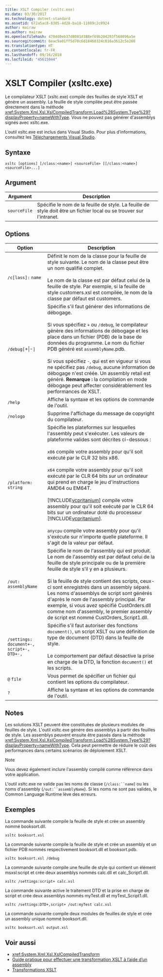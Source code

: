```yaml
---
title: XSLT Compiler (xsltc.exe)
ms.date: 03/30/2017
ms.technology: dotnet-standard
ms.assetid: 672a5ac8-8305-4d28-ba10-11089c2c0924
author: mairaw
ms.author: mairaw
ms.openlocfilehash: 470dd0eb37d8081d388ef69b204293f568096a5e
ms.sourcegitcommit: 6eac9a01ff5d70c6d18460324c016a3612c5e268
ms.translationtype: HT
ms.contentlocale: fr-FR
ms.lasthandoff: 09/16/2018
ms.locfileid: "45615044"
---
```

# <a name="xslt-compiler-xsltcexe"></a>XSLT Compiler (xsltc.exe)
Le compilateur XSLT (xsltc.exe) compile des feuilles de style XSLT et génère un assembly. La feuille de style compilée peut être passée directement dans la méthode <xref:System.Xml.Xsl.XslCompiledTransform.Load%28System.Type%29?displayProperty=nameWithType>. Vous ne pouvez pas générer d'assemblys signés avec xsltc.exe.  
  
 L’outil xsltc.exe est inclus dans Visual Studio. Pour plus d’informations, consultez les [Téléchargements Visual Studio](https://aka.ms/vsdownload?utm_source=mscom&utm_campaign=msdocs).  
  
## <a name="syntax"></a>Syntaxe  
  
```  
xsltc [options] [/class:<name>] <sourceFile> [[/class:<name>] <sourceFile>...]  
```  
  
## <a name="argument"></a>Argument  
  
|Argument|Description|  
|--------------|-----------------|  
|`sourceFile`|Spécifie le nom de la feuille de style. La feuille de style doit être un fichier local ou se trouver sur l'intranet.|  
  
## <a name="options"></a>Options  
  
|Option|Description|  
|------------|-----------------|  
|`/c[lass]:` `name`|Définit le nom de la classe pour la feuille de style suivante. Le nom de la classe peut être un nom qualifié complet.<br /><br /> Le nom de la classe est par défaut celui de la feuille de style. Par exemple, si la feuille de style customers.xsl est compilée, le nom de la classe par défaut est customers.|  
|`/debug[`+&#124;-`]`|Spécifie s'il faut générer des informations de débogage.<br /><br /> Si vous spécifiez `+` ou `/debug`, le compilateur génère des informations de débogage et les place dans un fichier (PDB) de la base de données du programme. Le nom du fichier PDB généré est `assemblyName`.pdb.<br /><br /> Si vous spécifiez `-`, qui est en vigueur si vous ne spécifiez pas `/debug`, aucune information de débogage n'est créée. Un assembly retail est généré. **Remarque :** la compilation en mode débogage peut affecter considérablement les performances de XSLT.|  
|`/help`|Affiche la syntaxe et les options de commande de l'outil.|  
|`/nologo`|Supprime l'affichage du message de copyright du compilateur.|  
|`/platform:` `string`|Spécifie les plateformes sur lesquelles l'assembly peut s'exécuter. Les valeurs de plateforme valides sont décrites ci-dessous :<br /><br /> `x86` compile votre assembly pour qu'il soit exécuté par le CLR 32 bits x86.<br /><br /> `x64` compile votre assembly pour qu'il soit exécuté par le CLR 64 bits sur un ordinateur qui prend en charge le jeu d'instructions AMD64 ou EM64T.<br /><br /> [!INCLUDE[vcpritanium](../../../../includes/vcpritanium-md.md)] compile votre assembly pour qu'il soit exécuté par le CLR 64 bits sur un ordinateur doté du processeur [!INCLUDE[vcpritanium](../../../../includes/vcpritanium-md.md)].<br /><br /> `anycpu` compile votre assembly pour qu'il s'exécute sur n'importe quelle plateforme. Il s'agit de la valeur par défaut.|  
|`/out:` `assemblyName`|Spécifie le nom de l'assembly qui est produit. Le nom de l'assembly est par défaut celui de la feuille de style principale ou de la première feuille de style s'il y en a plusieurs.<br /><br /> Si la feuille de style contient des scripts, ceux-ci sont enregistrés dans un assembly séparé. Les noms d'assemblys de script sont générés d'après le nom de l'assembly principal. Par exemple, si vous avez spécifié CustOrders.dll comme nom d'assembly, le premier assembly de script est nommé CustOrders_Script1.dll.|  
|`/settings:` `document+-, script+-, DTD+-,`|Spécifie s'il faut autoriser des fonctions `document()`, un script XSLT ou une définition de type de document (DTD) dans la feuille de style.<br /><br /> Le comportement par défaut désactive la prise en charge de la DTD, la fonction `document()` et les scripts.|  
|`@` `file`|Vous permet de spécifier un fichier qui contient les options du compilateur.|  
|`?`|Affiche la syntaxe et les options de commande de l'outil.|  
  
## <a name="remarks"></a>Notes  
 Les solutions XSLT peuvent être constituées de plusieurs modules de feuilles de style. L'outil xsltc.exe génère des assemblys à partir des feuilles de style. Les assemblys peuvent ensuite être passés dans la méthode <xref:System.Xml.Xsl.XslCompiledTransform.Load%28System.Type%29?displayProperty=nameWithType>. Cela peut permettre de réduire le coût des performances dans certains scénarios de déploiement XSLT.  
  
> [!NOTE]
>  Vous devez également inclure l'assembly compilé comme référence dans votre application.  
  
 L'outil xsltc.exe ne valide pas les noms de classe (`/class:``name`) ou les noms d'assembly (`/out:``assemblyName`). Si les noms ne sont pas valides, le Common Language Runtime lève des erreurs.  
  
## <a name="examples"></a>Exemples  
 La commande suivante compile la feuille de style et crée un assembly nommé booksort.dll.  
  
```  
xsltc booksort.xsl  
```  
  
 La commande suivante compile la feuille de style et crée un assembly et un fichier PDB nommés respectivement booksort.dll et booksort.pdb.  
  
```  
xsltc booksort.xsl /debug  
```  
  
 La commande suivante compile une feuille de style qui contient un élément msxsl:script et crée deux assemblys nommés calc.dll et calc_Script1.dll.  
  
```  
xsltc /settings:script+ calc.xsl  
```  
  
 La commande suivante active le traitement DTD et la prise en charge de script et crée deux assemblys nommés myTest.dll et myTest_Script1.dll.  
  
```  
xsltc /settings:DTD+,script+ /out:myTest calc.xsl  
```  
  
 La commande suivante compile deux modules de feuilles de style et crée un assembly unique nommé booksort.dll.  
  
```  
xsltc booksort.xsl output.xsl  
```  
  
## <a name="see-also"></a>Voir aussi

- <xref:System.Xml.Xsl.XslCompiledTransform>  
- [Guide pratique pour effectuer une transformation XSLT à l’aide d’un assembly](../../../../docs/standard/data/xml/how-to-perform-an-xslt-transformation-by-using-an-assembly.md)  
- [Transformations XSLT](../../../../docs/standard/data/xml/xslt-transformations.md)
